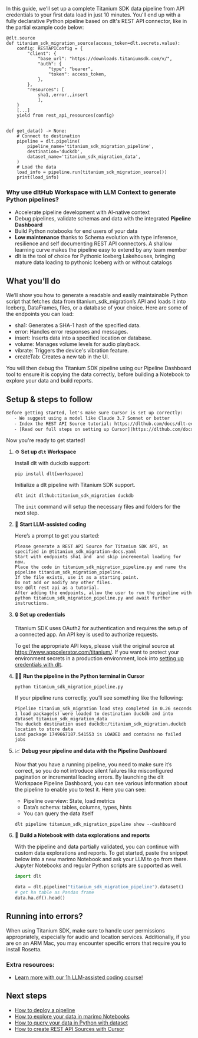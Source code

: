 In this guide, we'll set up a complete Titanium SDK data pipeline from API credentials to your first data load in just 10 minutes. You'll end up with a fully declarative Python pipeline based on dlt's REST API connector, like in the partial example code below:

```python-outcome
@dlt.source
def titanium_sdk_migration_source(access_token=dlt.secrets.value):
    config: RESTAPIConfig = {
        "client": {
            "base_url": "https://downloads.titaniumsdk.com/v/",
            "auth": {
                "type": "bearer",
                "token": access_token,
            },
        },
        "resources": [
            sha1,,error,,insert
            ],
    }
    [...]
    yield from rest_api_resources(config)


def get_data() -> None:
    # Connect to destination
    pipeline = dlt.pipeline(
        pipeline_name='titanium_sdk_migration_pipeline',
        destination='duckdb',
        dataset_name='titanium_sdk_migration_data', 
    )
    # Load the data
    load_info = pipeline.run(titanium_sdk_migration_source())
    print(load_info) 
```

### Why use dltHub Workspace with LLM Context to generate Python pipelines?

- Accelerate pipeline development with AI-native context
- Debug pipelines, validate schemas and data with the integrated **Pipeline Dashboard**
- Build Python notebooks for end users of your data
- **Low maintenance** thanks to Schema evolution with type inference, resilience and self documenting REST API connectors. A shallow learning curve makes the pipeline easy to extend by any team member
- dlt is the tool of choice for Pythonic Iceberg Lakehouses, bringing mature data loading to pythonic Iceberg with or without catalogs

## What you’ll do

We’ll show you how to generate a readable and easily maintainable Python script that fetches data from titanium_sdk_migration’s API and loads it into Iceberg, DataFrames, files, or a database of your choice. Here are some of the endpoints you can load:

- sha1: Generates a SHA-1 hash of the specified data.
- error: Handles error responses and messages.
- insert: Inserts data into a specified location or database.
- volume: Manages volume levels for audio playback.
- vibrate: Triggers the device's vibration feature.
- createTab: Creates a new tab in the UI.

You will then debug the Titanium SDK pipeline using our Pipeline Dashboard tool to ensure it is copying the data correctly, before building a Notebook to explore your data and build reports.

## Setup & steps to follow

```default
Before getting started, let's make sure Cursor is set up correctly:
   - We suggest using a model like Claude 3.7 Sonnet or better
   - Index the REST API Source tutorial: https://dlthub.com/docs/dlt-ecosystem/verified-sources/rest_api/ and add it to context as **@dlt rest api**
   - [Read our full steps on setting up Cursor](https://dlthub.com/docs/dlt-ecosystem/llm-tooling/cursor-restapi#23-configuring-cursor-with-documentation)
```

Now you're ready to get started!

1. ⚙️ **Set up `dlt` Workspace**
    
    Install dlt with duckdb support:
    ```shell
    pip install dlt[workspace]
    ```

    Initialize a dlt pipeline with Titanium SDK support.
    ```shell
    dlt init dlthub:titanium_sdk_migration duckdb
    ```

    The `init` command will setup the necessary files and folders for the next step.
    
2. 🤠 **Start LLM-assisted coding**
    
    Here’s a prompt to get you started:
    
    ```prompt
    Please generate a REST API Source for Titanium SDK API, as specified in @titanium_sdk_migration-docs.yaml 
    Start with endpoints sha1 and  and skip incremental loading for now. 
    Place the code in titanium_sdk_migration_pipeline.py and name the pipeline titanium_sdk_migration_pipeline. 
    If the file exists, use it as a starting point. 
    Do not add or modify any other files. 
    Use @dlt rest api as a tutorial. 
    After adding the endpoints, allow the user to run the pipeline with python titanium_sdk_migration_pipeline.py and await further instructions.
    ```

    
3. 🔒 **Set up credentials** 
    
    Titanium SDK uses OAuth2 for authentication and requires the setup of a connected app. An API key is used to authorize requests.
    
    To get the appropriate API keys, please visit the original source at https://www.appcelerator.com/titanium/.
    If you want to protect your environment secrets in a production environment, look into [setting up credentials with dlt](https://dlthub.com/docs/walkthroughs/add_credentials).
    
4. 🏃‍♀️ **Run the pipeline in the Python terminal in Cursor**
    
    ```shell
    python titanium_sdk_migration_pipeline.py
    ```
    
    If your pipeline runs correctly, you’ll see something like the following:
    
    ```shell
    Pipeline titanium_sdk_migration load step completed in 0.26 seconds
    1 load package(s) were loaded to destination duckdb and into dataset titanium_sdk_migration_data
    The duckdb destination used duckdb:/titanium_sdk_migration.duckdb location to store data
    Load package 1749667187.541553 is LOADED and contains no failed jobs
    ```
    
5. 📈 **Debug your pipeline and data with the Pipeline Dashboard**

    Now that you have a running pipeline, you need to make sure it’s correct, so you do not introduce silent failures like misconfigured pagination or incremental loading errors. By launching the dlt Workspace Pipeline Dashboard, you can see various information about the pipeline to enable you to test it. Here you can see:
    - Pipeline overview: State, load metrics
    - Data’s schema: tables, columns, types, hints
    - You can query the data itself
    
    ```shell
    dlt pipeline titanium_sdk_migration_pipeline show --dashboard
    ```
    
6. 🐍 **Build a Notebook with data explorations and reports**

    With the pipeline and data partially validated, you can continue with custom data explorations and reports. To get started, paste the snippet below into a new marimo Notebook and ask your LLM to go from there. Jupyter Notebooks and regular Python scripts are supported as well.

    
    ```python
    import dlt

   data = dlt.pipeline("titanium_sdk_migration_pipeline").dataset()
   # get ha table as Pandas frame
   data.ha.df().head()
    ```

## Running into errors?

When using Titanium SDK, make sure to handle user permissions appropriately, especially for audio and location services. Additionally, if you are on an ARM Mac, you may encounter specific errors that require you to install Rosetta.

### Extra resources:

- [Learn more with our 1h LLM-assisted coding course!](https://www.youtube.com/watch?v=GGid70rnJuM)

## Next steps

- [How to deploy a pipeline](https://dlthub.com/docs/walkthroughs/deploy-a-pipeline)
- [How to explore your data in marimo Notebooks](https://dlthub.com/docs/general-usage/dataset-access/marimo)
- [How to query your data in Python with dataset](https://dlthub.com/docs/general-usage/dataset-access/dataset)
- [How to create REST API Sources with Cursor](https://dlthub.com/docs/dlt-ecosystem/llm-tooling/cursor-restapi)